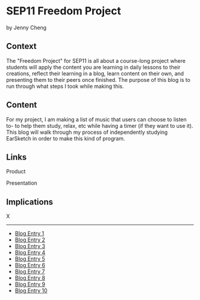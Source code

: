 # SEP11 Freedom Project
by Jenny Cheng

## Context
The "Freedom Project" for SEP11 is all about a course-long project where students will apply the content you are learning in daily lessons to their creations, reflect their learning in a blog, learn content on their own, and presenting them to their peers once finished. The purpose of this blog is to run through what steps I took while making this.

## Content
For my project, I am making a list of music that users can choose to listen to- to help them study, relax, etc while having a timer (if they want to use it). This blog will walk through my process of independently studying EarSketch in order to make this kind of program.

## Links

Product

Presentation

## Implications
X

---

* [Blog Entry 1](entries/entry01.md)
* [Blog Entry 2](entries/entry02.md)
* [Blog Entry 3](entries/entry03.md)
* [Blog Entry 4](entries/entry04.md)
* [Blog Entry 5](entries/entry05.md)
* [Blog Entry 6](entries/entry06.md)
* [Blog Entry 7](entries/entry07.md)
* [Blog Entry 8](entries/entry08.md)
* [Blog Entry 9](entries/entry09.md)
* [Blog Entry 10](entries/entry10.md)
